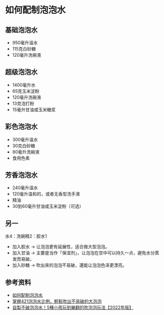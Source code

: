 # 如何配制泡泡水

## 基础泡泡水

- 950毫升温水
- 115克白砂糖
- 120毫升洗碗液

## 超级泡泡水

- 1400毫升水
- 65克玉米淀粉
- 120毫升洗碗液
- 13克泡打粉
- 15毫升甘油或玉米糖浆

## 彩色泡泡水

- 300毫升温水
- 30克白砂糖
- 80毫升洗碗液
- 食用色素

## 芳香泡泡水

- 240毫升温水
- 120毫升温和的，或者无香型洗手液
- 精油
- 30到60毫升甘油或玉米淀粉（可选）

## 另一

水4：洗碗精2：胶水1

- 加入胶水 → 让泡泡更有延展性，适合做大型泡泡。
- 加入甘油 → 主要是当作「保湿剂」，让泡泡在空中可以持久一点，避免水分蒸发而易破。
- 加入砂糖 → 吹出來的泡泡不易破，還能让泡泡色泽更漂亮。

## 参考资料

- [如何配制泡泡水](https://zh.wikihow.com/%E9%85%8D%E5%88%B6%E6%B3%A1%E6%B3%A1%E6%B0%B4)
- [掌握421泡泡水比例，輕鬆吹出不易破的大泡泡](https://mamibuy.com.tw/talk/article/117400)
- [自製不破泡泡水！5種小孩玩到樂翻的吹泡泡玩法【2022年版】](https://tw.toybrains.com/blog/5-bubble-activities-for-fids)
